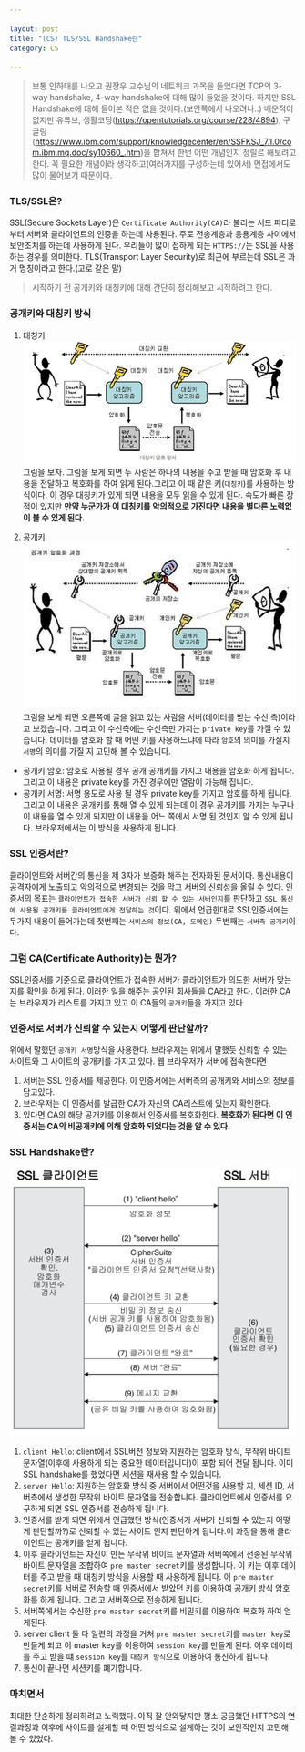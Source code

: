 ```yaml
---

layout: post
title: "(CS) TLS/SSL Handshake란"
category: CS

---
```


> 보통 인하대를 나오고 권장우 교수님의 네트워크 과목을 들었다면 TCP의 3-way handshake, 4-way handshake에 대해 많이 들었을 것이다. 하지만 SSL Handshake에 대해 들어본 적은 없을 것이다.(보안쪽에서 나오려나..) 배운적이 없지만 유튜브, 생활코딩(https://opentutorials.org/course/228/4894), 구글링(https://www.ibm.com/support/knowledgecenter/en/SSFKSJ_7.1.0/com.ibm.mq.doc/sy10660_.htm)을 합쳐서 한번 어떤 개념인지 정릴르 해보려고 한다. 꼭 필요한 개념이라 생각하고(여러가지를 구성하는데 있어서) 면접에서도 많이 물어보기 때문이다.


### TLS/SSL은?
SSL(Secure Sockets Layer)은 `Certificate Authority(CA)`라 불리는 서드 파티로부터 서버와 클라이언트의 인증을 하는데 사용된다. 주로 전송계층과 응용계층 사이에서 보안조치를 하는데 사용하게 된다. 우리들이 많이 접하게 되는 `HTTPS://`는 SSL을 사용하는 경우를 의미한다. TLS(Transport Layer Security)로 최근에 부르는데 SSL은 과거 명칭이라고 한다.(고로 같은 말)

> 시작하기 전 공개키와 대칭키에 대해 간단히 정리해보고 시작하려고 한다.

### 공개키와 대칭키 방식
1. 대칭키<br/>
<img src = "../../../post_img/201711/07/2.png"/><br/>
그림을 보자. 그림을 보게 되면 두 사람은 하나의 내용을 주고 받을 때 암호화 후 내용을 전달하고 복호화를 하여 읽게 된다.그리고 이 때 같은 키(`대칭키`)를 사용하는 방식이다. 이 경우 대칭키가 있게 되면 내용을 모두 읽을 수 있게 된다. 속도가 빠른 장점이 있지만 **만약 누군가가 이 대칭키를 악의적으로 가진다면 내용을 별다른 노력없이 볼 수 있게 된다.**

2. 공개키
<img src = "../../../post_img/201711/07/3.png"/><br/>
그림을 보게 되면 오른쪽에 글을 읽고 있는 사람을 서버(데이터를 받는 수신 측)이라고 보겠습니다. 그리고 이 수신측에는 수신측만 가지는 `private key`를 가질 수 있습니다. 데이터를 암호화 할 때 어떤 키를 사용하느냐에 따라 `암호`의 의미를 가질지 `서명`의 의미를 가질 지 고민해 볼 수 있습니다. 
* 공개키 암호: 암호로 사용될 경우 공개 공개키를 가지고 내용을 암호화 하게 됩니다. 그리고 이 내용은 private key를 가진 경우에만 열람이 가능해 집니다.
* 공개키 서명: 서명 용도로 사용 될 경우 private key를 가지고 암호를 하게 됩니다. 그리고 이 내용은 공개키를 통해 열 수 있게 되는데 이 경우 공개키를 가지는 누구나 이 내용을 열 수 있게 되지만 이 내용을 어느 쪽에서 서명 된 것인지 알 수 있게 됩니다. 브라우저에서는 이 방식을 사용하게 됩니다.

### SSL 인증서란?
클라이언트와 서버간의 통신을 제 3자가 보증화 해주는 전자화된 문서이다. 통신내용이 공격자에게 노출되고 악의적으로 변경되는 것을 막고 서버의 신뢰성을 올릴 수 있다. 인증서의 목표는 `클라이언트가 접속한 서버가 신뢰 할 수 있는 서버인지`를 판단하고 `SSL 통신에 사용될 공개키를 클라이언트에게 전달하는 것`이다. 위에서 언급한대로 SSL인증서에는 두가지 내용이 들어가는데 첫번째는 `서비스의 정보(CA, 도메인)` 두번째는 `서버측 공개키`이다.

### 그럼 CA(Certificate Authority)는 뭔가?
SSL인증서를 기준으로 클라이언트가 접속한 서버가 클라이언트가 의도한 서버가 맞는지를 확인을 하게 된다. 이러한 일을 해주는 공인된 회사들을 CA라고 한다. 이러한 CA는 브라우저가 리스트를 가지고 있고 이 CA들의 `공개키`들을 가지고 있다

### 인증서로 서버가 신뢰할 수 있는지 어떻게 판단할까?
위에서 말했던 `공개키 서명`방식을 사용한다. 브라우저는 위에서 말했듯 신뢰할 수 있는 사이트와 그 사이트의 공개키를 가지고 있다. 웹 브라우저가 서버에 접속한다면
1. 서버는 SSL 인증서를 제공한다. 이 인증서에는 서버측의 공개키와 서비스의 정보를 담고있다.
2. 브라우저는 이 인증서를 발급한 CA가 자신의 CA리스트에 있는지 확인한다.
3. 있다면 CA의 해당 공개키를 이용해서 인증서를 복호화한다. **복호화가 된다면 이 인증서는 CA의 비공개키에 의해 암호화 되었다는 것을 알 수 있다.**

### SSL Handshake란?
<img src = "../../../post_img/201711/07/4.png"/><br/>
1. `client Hello`: client에서 SSL버전 정보와 지원하는 암호화 방식, 무작위 바이트 문자열(이후에 사용하게 되는 중요한 데이터입니다)이 포함 되어 전달 됩니다. 이미 SSL handshake를 했었다면 세션을 재사용 할 수 있습니다.
2. `server Hello`: 지원하는 암호화 방식 중 서버에서 어떤것을 사용할 지, 세션 ID, 서버측에서 생성한 무작위 바이트 문자열을 전송합니다. 클라이언트에서 인증서를 요구하게 되면 SSL 인증서를 전송하게 됩니다.
3. 인증서를 받게 되면 위에서 언급했던 방식(인증서가 서버가 신뢰할 수 있는지 어떻게 판단할까?)로 신뢰할 수 있는 사이트 인지 판단하게 됩니다.이 과정을 통해 클라이언트는 공개키를 얻게 됩니다.
4. 이후 클라이언트는 자신이 만든 무작위 바이트 문자열과 서버쪽에서 전송된 무작위 바이트 문자열을 조합하여 `pre master secret`키를 생성합니다. 이 키는 이후 데이터를 주고 받을 때 대칭키 방식을 사용할 때 사용하게 됩니다. 이 `pre master secret`키를 서버로 전송할 때 인증서에서 받았던 키를 이용하여 공개키 방식 암호화를 하게 됩니다. 그리고 서버쪽으로 전송하게 됩니다.
5. 서버쪽에서는 수신한 `pre master secret`키를 비밀키를 이용하여 복호화 하여 얻게된다.
6. server client 둘 다 일련의 과정을 거쳐 `pre master secret`키를 `master key`로 만들게 되고 이 master key를 이용하여 `session key`를 만들게 된다. 이후 데이터를 주고 받을 떄 `session key`를 `대칭키 방식`으로 이용하여 통신하게 됩니다. 
7. 통신이 끝나면 세션키를 폐기합니다.

### 마치면서
최대한 단순하게 정리하려고 노력했다. 아직 잘 안와닿지만 평소 궁금했던 HTTPS의 연결과정과 이후에 사이트를 설계할 때 어떤 방식으로 설계하는 것이 보안적인지 고민해 볼 수 있었다.

<br/><br/>
